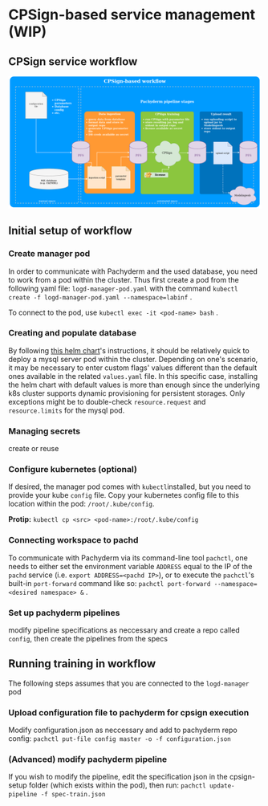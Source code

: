# CPSign-based service management (WIP)
## CPSign service workflow
![workflow_overview](/imgs/cpsign_workflow.png)

## Initial setup of workflow
### Create manager pod
In order to communicate with Pachyderm and the used database, you need to work from a pod within the cluster. Thus first create a pod from the following yaml file: `logd-manager-pod.yaml` with the command `kubectl create -f logd-manager-pod.yaml --namespace=labinf` .

To connect to the pod, use `kubectl exec -it <pod-name> bash` .

### Creating and populate database
By following [this helm chart](https://github.com/helm/charts/tree/master/stable/mysql)'s instructions, it should be relatively quick to deploy a mysql server pod within the cluster. Depending on one's scenario, it may be necessary to enter custom flags' values different than the default ones available in the related `values.yaml` file. In this specific case, installing the helm chart with default values is more than enough since the underlying k8s cluster supports dynamic provisioning for persistent storages. Only exceptions might be to double-check `resource.request` and `resource.limits` for the mysql pod.

### Managing secrets
create or reuse

### Configure kubernetes (optional)
If desired, the manager pod comes with `kubectl`installed, but you need to provide your kube `config` file. Copy your kubernetes config file to this location within the pod: `/root/.kube/config`.

**Protip:** `kubectl cp <src> <pod-name>:/root/.kube/config`

### Connecting workspace to pachd
To communicate with Pachyderm via its command-line tool `pachctl`, one needs to either set the environment variable `ADDRESS` equal to the IP of the `pachd` service (i.e. `export ADDRESS=<pachd IP>`), or to execute the `pachctl`'s built-in `port-forward` command like so: `pachctl port-forward --namespace=<desired namespace> &` .

### Set up pachyderm pipelines
modify pipeline specifications as neccessary and create a repo called `config`, then create the pipelines from the specs

## Running training in workflow
The following steps assumes that you are connected to the `logd-manager` pod
### Upload configuration file to pachyderm for cpsign execution
Modify configuration.json as neccessary and add to pachyderm repo config: `pachctl put-file config master -o -f configuration.json`

### (Advanced) modify pachyderm pipeline
If you wish to modify the pipeline, edit the specification json in the cpsign-setup folder (which exists within the pod), then run: `pachctl update-pipeline -f spec-train.json`
